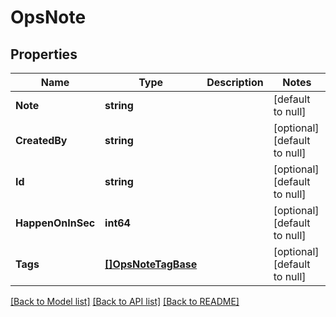 # OpsNote

## Properties
Name | Type | Description | Notes
------------ | ------------- | ------------- | -------------
**Note** | **string** |  | [default to null]
**CreatedBy** | **string** |  | [optional] [default to null]
**Id** | **string** |  | [optional] [default to null]
**HappenOnInSec** | **int64** |  | [optional] [default to null]
**Tags** | [**[]OpsNoteTagBase**](OpsNoteTagBase.md) |  | [optional] [default to null]

[[Back to Model list]](../README.md#documentation-for-models) [[Back to API list]](../README.md#documentation-for-api-endpoints) [[Back to README]](../README.md)



